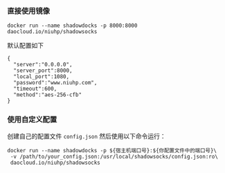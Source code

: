 ### 直接使用镜像

```shell
docker run --name shadowdocks -p 8000:8000 daocloud.io/niuhp/shadowsocks
```  

默认配置如下  

```shell
{
  "server":"0.0.0.0",
  "server_port":8000,
  "local_port":1080,
  "password":"www.niuhp.com",
  "timeout":600,
  "method":"aes-256-cfb"
}
```  

### 使用自定义配置

创建自己的配置文件 `config.json` 然后使用以下命令运行：  

```shell
docker run --name shadowdocks -p ${宿主机端口号}:${你配置文件中的端口号}\
 -v /path/to/your_config.json:/usr/local/shadowsocks/config.json:ro\
 daocloud.io/niuhp/shadowsocks
```  

